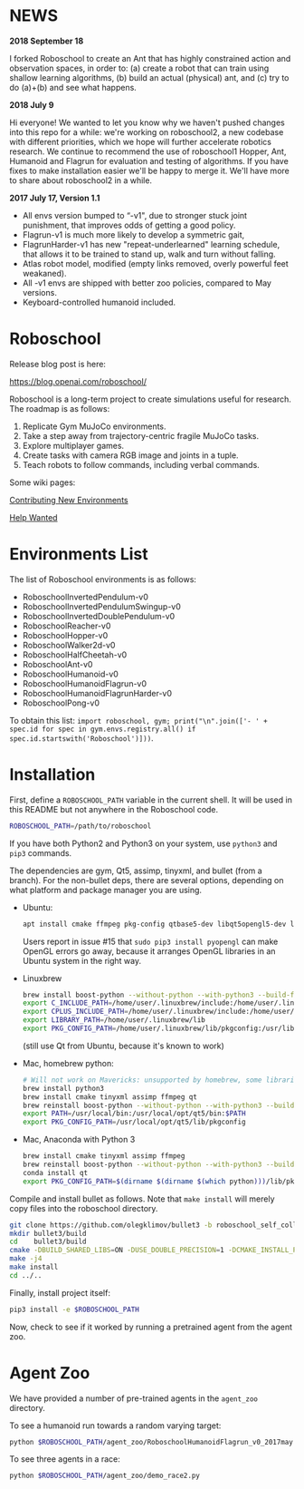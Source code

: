 
NEWS
====

**2018 September 18**

I forked Roboschool to create an Ant that has highly constrained action and observation spaces, in order to:
(a) create a robot that can train using shallow learning algorithms, 
(b) build an actual (physical) ant, and 
(c) try to do (a)+(b) and see what happens.

**2018 July 9**

Hi everyone! We wanted to let you know why we haven't pushed changes into this repo for a while: we're working on roboschool2, a
new codebase with different priorities, which we hope will further accelerate robotics research. We continue to recommend the
use of roboschool1 Hopper, Ant, Humanoid and Flagrun for evaluation and testing of algorithms. If you have fixes to make
installation easier we'll be happy to merge it. We'll have more to share about roboschool2 in a while.


**2017 July 17, Version 1.1**

* All envs version bumped to “-v1", due to stronger stuck joint punishment, that improves odds of getting a good policy.
* Flagrun-v1 is much more likely to develop a symmetric gait,
* FlagrunHarder-v1 has new "repeat-underlearned" learning schedule, that allows it to be trained to stand up, walk and turn without falling. 
* Atlas robot model, modified (empty links removed, overly powerful feet weakaned).
* All -v1 envs are shipped with better zoo policies, compared to May versions.
* Keyboard-controlled humanoid included.


Roboschool
==========

Release blog post is here:

https://blog.openai.com/roboschool/


Roboschool is a long-term project to create simulations useful for research. The roadmap is as follows:

1. Replicate Gym MuJoCo environments.
2. Take a step away from trajectory-centric fragile MuJoCo tasks.
3. Explore multiplayer games.
4. Create tasks with camera RGB image and joints in a tuple.
5. Teach robots to follow commands, including verbal commands.


Some wiki pages:

[Contributing New Environments](https://github.com/openai/roboschool/wiki/Contributing-New-Environments)

[Help Wanted](https://github.com/openai/roboschool/wiki/Help-Wanted)



Environments List
=================

The list of Roboschool environments is as follows:

- RoboschoolInvertedPendulum-v0
- RoboschoolInvertedPendulumSwingup-v0
- RoboschoolInvertedDoublePendulum-v0
- RoboschoolReacher-v0
- RoboschoolHopper-v0
- RoboschoolWalker2d-v0
- RoboschoolHalfCheetah-v0
- RoboschoolAnt-v0
- RoboschoolHumanoid-v0
- RoboschoolHumanoidFlagrun-v0
- RoboschoolHumanoidFlagrunHarder-v0
- RoboschoolPong-v0

To obtain this list: `import roboschool, gym; print("\n".join(['- ' + spec.id for spec in gym.envs.registry.all() if spec.id.startswith('Roboschool')]))`.



Installation
============

First, define a `ROBOSCHOOL_PATH` variable in the current shell. It will be used in this README but not anywhere in the Roboschool code.

```bash
ROBOSCHOOL_PATH=/path/to/roboschool
```

If you have both Python2 and Python3 on your system, use `python3` and `pip3` commands.

The dependencies are gym, Qt5, assimp, tinyxml, and bullet (from a branch). For the non-bullet deps, there are several options, depending on what platform and package manager you are using.

- Ubuntu:

    ```bash
    apt install cmake ffmpeg pkg-config qtbase5-dev libqt5opengl5-dev libassimp-dev libpython3.5-dev libboost-python-dev libtinyxml-dev
    ```

    Users report in issue #15 that `sudo pip3 install pyopengl` can make OpenGL errors go away, because it arranges OpenGL libraries in
    an Ubuntu system in the right way.



- Linuxbrew

    ```bash
    brew install boost-python --without-python --with-python3 --build-from-source
    export C_INCLUDE_PATH=/home/user/.linuxbrew/include:/home/user/.linuxbrew/include/python3.6m
    export CPLUS_INCLUDE_PATH=/home/user/.linuxbrew/include:/home/user/.linuxbrew/include/python3.6m
    export LIBRARY_PATH=/home/user/.linuxbrew/lib
    export PKG_CONFIG_PATH=/home/user/.linuxbrew/lib/pkgconfig:/usr/lib/pkgconfig:/usr/lib/x86_64-linux-gnu/pkgconfig
    ```

    (still use Qt from Ubuntu, because it's known to work)

- Mac, homebrew python:

    ```bash
    # Will not work on Mavericks: unsupported by homebrew, some libraries won't compile, upgrade first
    brew install python3
    brew install cmake tinyxml assimp ffmpeg qt
    brew reinstall boost-python --without-python --with-python3 --build-from-source
    export PATH=/usr/local/bin:/usr/local/opt/qt5/bin:$PATH
    export PKG_CONFIG_PATH=/usr/local/opt/qt5/lib/pkgconfig
    ```

- Mac, Anaconda with Python 3

    ```bash
    brew install cmake tinyxml assimp ffmpeg
    brew reinstall boost-python --without-python --with-python3 --build-from-source
    conda install qt
    export PKG_CONFIG_PATH=$(dirname $(dirname $(which python)))/lib/pkgconfig
    ```


Compile and install bullet as follows. Note that `make install` will merely copy files into the roboschool directory.

```bash
git clone https://github.com/olegklimov/bullet3 -b roboschool_self_collision
mkdir bullet3/build
cd    bullet3/build
cmake -DBUILD_SHARED_LIBS=ON -DUSE_DOUBLE_PRECISION=1 -DCMAKE_INSTALL_PREFIX:PATH=$ROBOSCHOOL_PATH/roboschool/cpp-household/bullet_local_install -DBUILD_CPU_DEMOS=OFF -DBUILD_BULLET2_DEMOS=OFF -DBUILD_EXTRAS=OFF  -DBUILD_UNIT_TESTS=OFF -DBUILD_CLSOCKET=OFF -DBUILD_ENET=OFF -DBUILD_OPENGL3_DEMOS=OFF ..
make -j4
make install
cd ../..
```

Finally, install project itself:

```bash
pip3 install -e $ROBOSCHOOL_PATH
```

Now, check to see if it worked by running a pretrained agent from the agent zoo.


Agent Zoo
=========

We have provided a number of pre-trained agents in the `agent_zoo` directory.

To see a humanoid run towards a random varying target:

```bash
python $ROBOSCHOOL_PATH/agent_zoo/RoboschoolHumanoidFlagrun_v0_2017may.py
```

To see three agents in a race:

```bash
python $ROBOSCHOOL_PATH/agent_zoo/demo_race2.py
```
